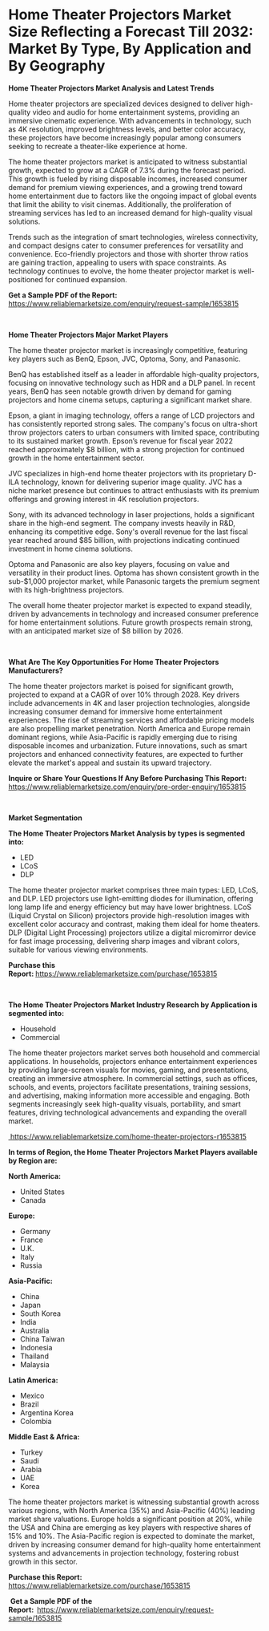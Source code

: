 <p><h1>Home Theater Projectors Market Size Reflecting a Forecast Till 2032: Market By Type, By Application and By Geography</h1></p><p><strong>Home Theater Projectors Market Analysis and Latest Trends</strong></p>
<p><p>Home theater projectors are specialized devices designed to deliver high-quality video and audio for home entertainment systems, providing an immersive cinematic experience. With advancements in technology, such as 4K resolution, improved brightness levels, and better color accuracy, these projectors have become increasingly popular among consumers seeking to recreate a theater-like experience at home.</p><p>The home theater projectors market is anticipated to witness substantial growth, expected to grow at a CAGR of 7.3% during the forecast period. This growth is fueled by rising disposable incomes, increased consumer demand for premium viewing experiences, and a growing trend toward home entertainment due to factors like the ongoing impact of global events that limit the ability to visit cinemas. Additionally, the proliferation of streaming services has led to an increased demand for high-quality visual solutions.</p><p>Trends such as the integration of smart technologies, wireless connectivity, and compact designs cater to consumer preferences for versatility and convenience. Eco-friendly projectors and those with shorter throw ratios are gaining traction, appealing to users with space constraints. As technology continues to evolve, the home theater projector market is well-positioned for continued expansion.</p></p>
<p><strong>Get a Sample PDF of the Report:&nbsp;</strong> <a href="https://www.reliablemarketsize.com/enquiry/request-sample/1653815?utm_campaign=3566&utm_medium=2&utm_source=Github&utm_content=ia&utm_term=18042025&utm_id=home-theater-projectors">https://www.reliablemarketsize.com/enquiry/request-sample/1653815</a></p>
<p>&nbsp;</p>
<p><strong>Home Theater Projectors Major Market Players</strong></p>
<p><p>The home theater projector market is increasingly competitive, featuring key players such as BenQ, Epson, JVC, Optoma, Sony, and Panasonic. </p><p>BenQ has established itself as a leader in affordable high-quality projectors, focusing on innovative technology such as HDR and a DLP panel. In recent years, BenQ has seen notable growth driven by demand for gaming projectors and home cinema setups, capturing a significant market share.</p><p>Epson, a giant in imaging technology, offers a range of LCD projectors and has consistently reported strong sales. The company's focus on ultra-short throw projectors caters to urban consumers with limited space, contributing to its sustained market growth. Epson’s revenue for fiscal year 2022 reached approximately $8 billion, with a strong projection for continued growth in the home entertainment sector.</p><p>JVC specializes in high-end home theater projectors with its proprietary D-ILA technology, known for delivering superior image quality. JVC has a niche market presence but continues to attract enthusiasts with its premium offerings and growing interest in 4K resolution projectors.</p><p>Sony, with its advanced technology in laser projections, holds a significant share in the high-end segment. The company invests heavily in R&D, enhancing its competitive edge. Sony's overall revenue for the last fiscal year reached around $85 billion, with projections indicating continued investment in home cinema solutions.</p><p>Optoma and Panasonic are also key players, focusing on value and versatility in their product lines. Optoma has shown consistent growth in the sub-$1,000 projector market, while Panasonic targets the premium segment with its high-brightness projectors.</p><p>The overall home theater projector market is expected to expand steadily, driven by advancements in technology and increased consumer preference for home entertainment solutions. Future growth prospects remain strong, with an anticipated market size of $8 billion by 2026.</p></p>
<p>&nbsp;</p>
<p><strong>What Are The Key Opportunities For Home Theater Projectors Manufacturers?</strong></p>
<p><p>The home theater projectors market is poised for significant growth, projected to expand at a CAGR of over 10% through 2028. Key drivers include advancements in 4K and laser projection technologies, alongside increasing consumer demand for immersive home entertainment experiences. The rise of streaming services and affordable pricing models are also propelling market penetration. North America and Europe remain dominant regions, while Asia-Pacific is rapidly emerging due to rising disposable incomes and urbanization. Future innovations, such as smart projectors and enhanced connectivity features, are expected to further elevate the market's appeal and sustain its upward trajectory.</p></p>
<p><strong>Inquire or Share Your Questions If Any Before Purchasing This Report:</strong> <a href="https://www.reliablemarketsize.com/enquiry/pre-order-enquiry/1653815?utm_campaign=3566&utm_medium=2&utm_source=Github&utm_content=ia&utm_term=18042025&utm_id=home-theater-projectors">https://www.reliablemarketsize.com/enquiry/pre-order-enquiry/1653815</a></p>
<p>&nbsp;</p>
<p><strong>Market Segmentation</strong></p>
<p><strong>The Home Theater Projectors Market Analysis by types is segmented into:</strong></p>
<p><ul><li>LED</li><li>LCoS</li><li>DLP</li></ul></p>
<p><p>The home theater projector market comprises three main types: LED, LCoS, and DLP. LED projectors use light-emitting diodes for illumination, offering long lamp life and energy efficiency but may have lower brightness. LCoS (Liquid Crystal on Silicon) projectors provide high-resolution images with excellent color accuracy and contrast, making them ideal for home theaters. DLP (Digital Light Processing) projectors utilize a digital micromirror device for fast image processing, delivering sharp images and vibrant colors, suitable for various viewing environments.</p></p>
<p><strong>Purchase this Report:&nbsp;</strong><a href="https://www.reliablemarketsize.com/purchase/1653815?utm_campaign=3566&utm_medium=2&utm_source=Github&utm_content=ia&utm_term=18042025&utm_id=home-theater-projectors">https://www.reliablemarketsize.com/purchase/1653815</a></p>
<p>&nbsp;</p>
<p><strong>The Home Theater Projectors Market Industry Research by Application is segmented into:</strong></p>
<p><ul><li>Household</li><li>Commercial</li></ul></p>
<p><p>The home theater projectors market serves both household and commercial applications. In households, projectors enhance entertainment experiences by providing large-screen visuals for movies, gaming, and presentations, creating an immersive atmosphere. In commercial settings, such as offices, schools, and events, projectors facilitate presentations, training sessions, and advertising, making information more accessible and engaging. Both segments increasingly seek high-quality visuals, portability, and smart features, driving technological advancements and expanding the overall market.</p></p>
<p><a href="https://www.reliablemarketsize.com/home-theater-projectors-r1653815?utm_campaign=3566&utm_medium=2&utm_source=Github&utm_content=ia&utm_term=18042025&utm_id=home-theater-projectors">&nbsp;https://www.reliablemarketsize.com/home-theater-projectors-r1653815</a></p>
<p><strong>In terms of Region, the Home Theater Projectors Market Players available by Region are:</strong></p>
<p>
    <p> <strong> North America: </strong>
        <ul>
            <li>United States</li>
            <li>Canada</li>
        </ul>
        </p> 
    <p> <strong> Europe: </strong>
        <ul>
            <li>Germany</li>
            <li>France</li>
            <li>U.K.</li>
            <li>Italy</li>
            <li>Russia</li>
        </ul>
        </p> 
    <p> <strong> Asia-Pacific: </strong>
        <ul>
            <li>China</li>
            <li>Japan</li>
            <li>South Korea</li>
            <li>India</li>
            <li>Australia</li>
            <li>China Taiwan</li>
            <li>Indonesia</li>
            <li>Thailand</li>
            <li>Malaysia</li>
        </ul>
        </p> 
    <p> <strong> Latin America: </strong>
        <ul>
            <li>Mexico</li>
            <li>Brazil</li>
            <li>Argentina Korea</li>
            <li>Colombia</li>
        </ul>
        </p> 
    <p> <strong> Middle East & Africa: </strong>
        <ul>
            <li>Turkey</li>
            <li>Saudi</li>
            <li>Arabia</li>
            <li>UAE</li>
            <li>Korea</li>
        </ul>
    </p>
    </p>
<p><p>The home theater projectors market is witnessing substantial growth across various regions, with North America (35%) and Asia-Pacific (40%) leading market share valuations. Europe holds a significant position at 20%, while the USA and China are emerging as key players with respective shares of 15% and 10%. The Asia-Pacific region is expected to dominate the market, driven by increasing consumer demand for high-quality home entertainment systems and advancements in projection technology, fostering robust growth in this sector.</p></p>
<p><strong>Purchase this Report: </strong><a href="https://www.reliablemarketsize.com/purchase/1653815?utm_campaign=3566&utm_medium=2&utm_source=Github&utm_content=ia&utm_term=18042025&utm_id=home-theater-projectors">https://www.reliablemarketsize.com/purchase/1653815</a></p>
<p>&nbsp;<strong>Get a Sample PDF of the Report:&nbsp;&nbsp;</strong><a href="https://www.reliablemarketsize.com/enquiry/request-sample/1653815?utm_campaign=3566&utm_medium=2&utm_source=Github&utm_content=ia&utm_term=18042025&utm_id=home-theater-projectors">https://www.reliablemarketsize.com/enquiry/request-sample/1653815</a></p>
<p><strong></strong></p>
<p><p></p><p></p><p></p></p>